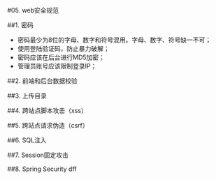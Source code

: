 #05. web安全规范

##1. 密码
  * 密码最少为8位的字母、数字和符号混用。字母、数字、符号缺一不可；
  * 使用登陆验证码，防止暴力破解；
  * 密码应该在后台进行MD5加密；
  * 管理员账号应该限制登录IP；

##2. 前端和后台数据校验

##3. 上传目录

##4. 跨站点脚本攻击（xss）

##5. 跨站点请求伪造（csrf）

##6. SQL注入

##7. Session固定攻击

##8. Spring Security dff
